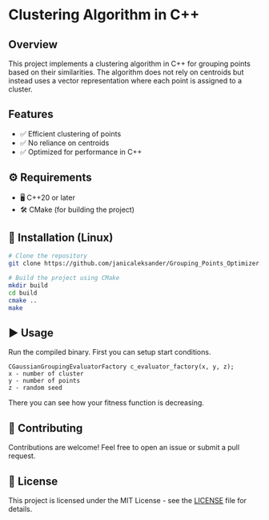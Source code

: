 # Clustering Algorithm in C++

##  Overview
This project implements a clustering algorithm in C++ for grouping points based on their similarities. The algorithm does not rely on centroids but instead uses a vector representation where each point is assigned to a cluster.

##  Features
- ✅ Efficient clustering of points
- ✅ No reliance on centroids
- ✅ Optimized for performance in C++

## ⚙️ Requirements
- 🖥️ C++20 or later
- 🛠️ CMake (for building the project)


## 🚀 Installation (Linux)
```sh
# Clone the repository
git clone https://github.com/janicaleksander/Grouping_Points_Optimizer.git

# Build the project using CMake
mkdir build 
cd build
cmake ..
make
```

## ▶️ Usage
Run the compiled binary. First you can setup start conditions. 
```
CGaussianGroupingEvaluatorFactory c_evaluator_factory(x, y, z);
x - number of cluster
y - number of points 
z - random seed

```
There you can see how your fitness function is decreasing.

## 🤝 Contributing
Contributions are welcome! Feel free to open an issue or submit a pull request.

## 📜 License
This project is licensed under the MIT License - see the [LICENSE](LICENSE) file for details.

